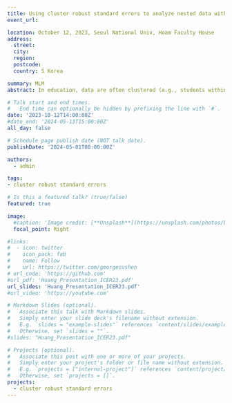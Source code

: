```yaml
---
title: Using cluster robust standard errors to analyze nested data with a few clusters (Korea)
event_url:

location: October 12, 2023, Seoul National Univ, Hoam Faculty House
address:
  street: 
  city: 
  region: 
  postcode: 
  country: S Korea

summary: MLM
abstract: In education, data are often clustered (e.g., students within schools) and various methods (e.g., multilevel modeling, generalized estimating equations) have been developed over the years to properly account for these nonindependent data structures. Ignoring the clustered data structure is well known to result in erroneous statistical inference tests (e.g., type I errors) due to misestimated standard errors and overly liberal degrees of freedom used. One alternative method when analyzing clustered datasets is to use cluster-robust standard errors (CRSEs; CR0) (Liang & Zeger, 1986). CRSEs are often used in various disciplines (e.g., econometrics) though are not common in educational research. A limitation of CRSEs is that, although they work well with a large number of clusters, CRSEs are known to still underestimate standard errors when there are a limited number of clusters (e.g., < 50). This is of particular importance when analyzing data from cluster randomized controlled trials (CRTs) where often, a limited number of clusters is common. However, over 20 years ago, Bell and McCaffrey (2002) proposed an adjustment to the traditional CRSEs and referred to this as the bias-reduced linearization (or the CR2) estimator used together with Satterthwaite (1946) degrees of freedom (df) adjustments. However, the CR2 has not seen much use in the applied literature due to its limited accessibility. Using Monte Carlo simulations (using R), we evaluated the CR2 estimator using conditions often found in educational research using both continuous and binary outcomes (as well as cross classified data structures). Conditions based on the number of clusters, the intraclass correlation coefficient, and group size (among others) were manipulated. Coverage probabilities, type I error rates, and power were assessed. The CR2 estimator results (with and without df adjustments) were compared to results analyzed using the traditional CR0 CRSEs and multilevel models (MLMs). Findings show that the traditional CRSEs (i.e., CR0) had issues with a few clusters but the CR2 results were comparable to those estimated using multilevel models and are a viable alternative when only a few clusters are present. To extend its use for applied researchers, we also provide a free SPSS add-on that can compute these CRSEs.

# Talk start and end times.
#   End time can optionally be hidden by prefixing the line with `#`.
date: '2023-10-12T14:00:00Z'
#date_end: '2024-05-13T15:00:00Z'
all_day: false

# Schedule page publish date (NOT talk date).
publishDate: '2024-05-01T00:00:00Z'

authors:
  - admin

tags: 
- cluster robust standard errors

# Is this a featured talk? (true/false)
featured: true

image:
  #caption: 'Image credit: [**Unsplash**](https://unsplash.com/photos/bzdhc5b3Bxs)'
  focal_point: Right

#links:
#  - icon: twitter
#    icon_pack: fab
#    name: Follow
#    url: https://twitter.com/georgecushen
# url_code: 'https://github.com'
#url_pdf: 'Huang_Presentation_ICER23.pdf'
url_slides: 'Huang_Presentation_ICER23.pdf'
#url_video: 'https://youtube.com'

# Markdown Slides (optional).
#   Associate this talk with Markdown slides.
#   Simply enter your slide deck's filename without extension.
#   E.g. `slides = "example-slides"` references `content/slides/example-slides.md`.
#   Otherwise, set `slides = ""`.
#slides: "Huang_Presentation_ICER23.pdf"

# Projects (optional).
#   Associate this post with one or more of your projects.
#   Simply enter your project's folder or file name without extension.
#   E.g. `projects = ["internal-project"]` references `content/project/deep-learning/index.md`.
#   Otherwise, set `projects = []`.
projects:
  - cluster robust standard errors
---
```


